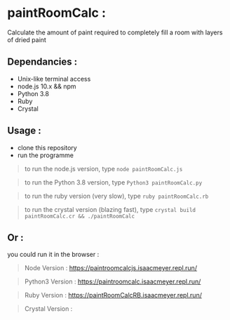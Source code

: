 # paintRoomCalc :
Calculate the amount of paint required to completely fill a room with layers of dried paint

## Dependancies :
* Unix-like terminal access
* node.js 10.x && npm
* Python 3.8
* Ruby
* Crystal

## Usage :
* clone this repository
* run the programme

> to run the node.js version, type `node paintRoomCalc.js`

> to run the Python 3.8 version, type `Python3 paintRoomCalc.py`

> to run the ruby version (very slow), type `ruby paintRoomCalc.rb`

> to run the crystal version (blazing fast), type `crystal build paintRoomCalc.cr && ./paintRoomCalc`

## Or :
you could run it in the browser :
> Node Version : https://paintroomcalcjs.isaacmeyer.repl.run/

> Python3 Version : https://paintroomcalc.isaacmeyer.repl.run/

> Ruby Version : https://paintRoomCalcRB.isaacmeyer.repl.run/

> Crystal Version :


